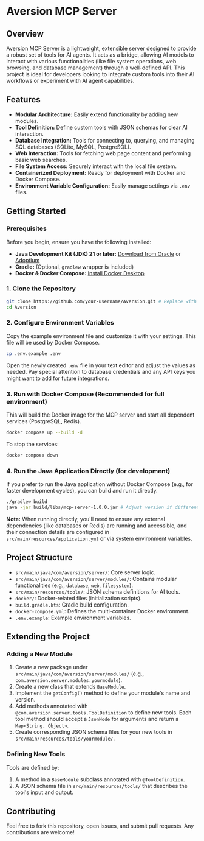 # Aversion MCP Server

## Overview

Aversion MCP Server is a lightweight, extensible server designed to provide a robust set of tools for AI agents. It acts as a bridge, allowing AI models to interact with various functionalities (like file system operations, web browsing, and database management) through a well-defined API. This project is ideal for developers looking to integrate custom tools into their AI workflows or experiment with AI agent capabilities.

## Features

- **Modular Architecture:** Easily extend functionality by adding new modules.
- **Tool Definition:** Define custom tools with JSON schemas for clear AI interaction.
- **Database Integration:** Tools for connecting to, querying, and managing SQL databases (SQLite, MySQL, PostgreSQL).
- **Web Interaction:** Tools for fetching web page content and performing basic web searches.
- **File System Access:** Securely interact with the local file system.
- **Containerized Deployment:** Ready for deployment with Docker and Docker Compose.
- **Environment Variable Configuration:** Easily manage settings via `.env` files.

## Getting Started

### Prerequisites

Before you begin, ensure you have the following installed:

- **Java Development Kit (JDK) 21 or later:** [Download from Oracle](https://www.oracle.com/java/technologies/downloads/) or [Adoptium](https://adoptium.net/)
- **Gradle:** (Optional, `gradlew` wrapper is included)
- **Docker & Docker Compose:** [Install Docker Desktop](https://www.docker.com/products/docker-desktop/)

### 1. Clone the Repository

```bash
git clone https://github.com/your-username/Aversion.git # Replace with your repository URL
cd Aversion
```

### 2. Configure Environment Variables

Copy the example environment file and customize it with your settings. This file will be used by Docker Compose.

```bash
cp .env.example .env
```

Open the newly created `.env` file in your text editor and adjust the values as needed. Pay special attention to database credentials and any API keys you might want to add for future integrations.

### 3. Run with Docker Compose (Recommended for full environment)

This will build the Docker image for the MCP server and start all dependent services (PostgreSQL, Redis).

```bash
docker compose up --build -d
```

To stop the services:

```bash
docker compose down
```

### 4. Run the Java Application Directly (for development)

If you prefer to run the Java application without Docker Compose (e.g., for faster development cycles), you can build and run it directly.

```bash
./gradlew build
java -jar build/libs/mcp-server-1.0.0.jar # Adjust version if different
```

**Note:** When running directly, you'll need to ensure any external dependencies (like databases or Redis) are running and accessible, and their connection details are configured in `src/main/resources/application.yml` or via system environment variables.

## Project Structure

- `src/main/java/com/aversion/server/`: Core server logic.
- `src/main/java/com/aversion/server/modules/`: Contains modular functionalities (e.g., `database`, `web`, `filesystem`).
- `src/main/resources/tools/`: JSON schema definitions for AI tools.
- `docker/`: Docker-related files (initialization scripts).
- `build.gradle.kts`: Gradle build configuration.
- `docker-compose.yml`: Defines the multi-container Docker environment.
- `.env.example`: Example environment variables.

## Extending the Project

### Adding a New Module

1.  Create a new package under `src/main/java/com/aversion/server/modules/` (e.g., `com.aversion.server.modules.yourmodule`).
2.  Create a new class that extends `BaseModule`.
3.  Implement the `getConfig()` method to define your module's name and version.
4.  Add methods annotated with `@com.aversion.server.tools.ToolDefinition` to define new tools. Each tool method should accept a `JsonNode` for arguments and return a `Map<String, Object>`.
5.  Create corresponding JSON schema files for your new tools in `src/main/resources/tools/yourmodule/`.

### Defining New Tools

Tools are defined by:

1.  A method in a `BaseModule` subclass annotated with `@ToolDefinition`.
2.  A JSON schema file in `src/main/resources/tools/` that describes the tool's input and output.

## Contributing

Feel free to fork this repository, open issues, and submit pull requests. Any contributions are welcome!
